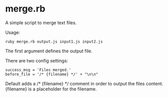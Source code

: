 merge.rb
========

A simple script to merge text files.

Usage: 
			
	ruby merge.rb output.js input1.js input2.js

The first argument defines the output file.

There are two config settings:

	success_msg = 'Files merged.'
	before_file = '/* {filename} */' + "\n\n"

Default adds a /* {filename} */ comment in order to output the files content.	
{filename} is a placeholder for the filename.	